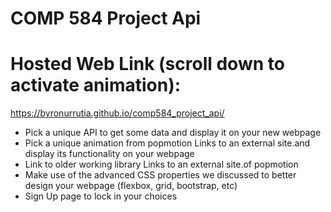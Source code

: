 # COMP 584 Project Api

# Hosted Web Link (scroll down to activate animation):
https://byronurrutia.github.io/comp584_project_api/

* Pick a unique API to get some data and display it on your new webpage
* Pick a unique animation from popmotion Links to an external site.and display its functionality on your webpage 
 * Link to older working library Links to an external site.of popmotion
* Make use of the advanced CSS properties we discussed to better design your webpage (flexbox, grid, bootstrap, etc)
* Sign Up page to lock in your choices